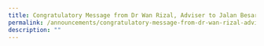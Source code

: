 ```yaml
---
title: Congratulatory Message from Dr Wan Rizal, Adviser to Jalan Besar GRC GROs
permalink: /announcements/congratulatory-message-from-dr-wan-rizal-adviser-to-jalan-besar-grc-gros
description: ""
---
```

